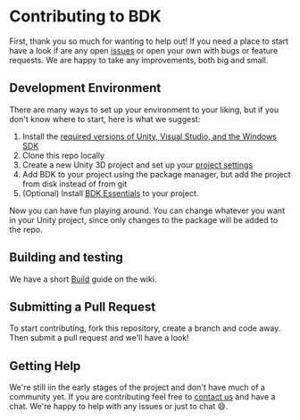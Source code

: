 # Contributing to BDK

First, thank you so much for wanting to help out! If you need a place to start have a look if are any open [issues](https://github.com/bouvet/BouvetDevelopmentKit/issues) or open your own with bugs or feature requests. We are happy to take any improvements, both big and small.

## Development Environment

There are many ways to set up your environment to your liking, but if you don't know where to start, here is what we suggest:

1. Install the [required versions of Unity, Visual Studio, and the Windows SDK](https://github.com/bouvet/BouvetDevelopmentKit/tree/Martin-Readme-Design#supported-version)
2. Clone this repo locally
3. Create a new Unity 3D project and set up your [project settings](https://github.com/bouvet/BouvetDevelopmentKit/wiki/Getting-started#setup-project-settings)
4. Add BDK to your project using the package manager, but add the project from disk instead of from git
5. (Optional) Install [BDK Essentials](https://github.com/bouvet/BouvetDevelopmentKit/wiki/Essentials) to your project.

Now you can have fun playing around. You can change whatever you want in your Unity project, since only changes to the package will be added to the repo.

## Building and testing

We have a short [Build](https://github.com/bouvet/BouvetDevelopmentKit/wiki/Getting-started#building-for-the-hololens-2) guide on the wiki.

## Submitting a Pull Request

To start contributing, fork this repository, create a branch and code away. Then submit a pull request and we'll have a look!

## Getting Help

We're still iin the early stages of the project and don't have much of a community yet. If you are contributing feel free to [contact us](https://github.com/bouvet/BouvetDevelopmentKit/wiki/Contact-Us) and have a chat. We're happy to help with any issues or just to chat :smile:.
